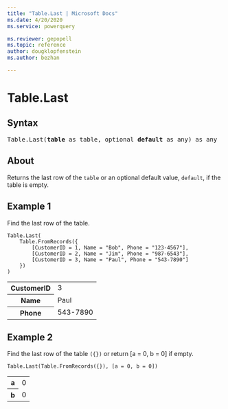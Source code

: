 ```yaml
---
title: "Table.Last | Microsoft Docs"
ms.date: 4/20/2020
ms.service: powerquery

ms.reviewer: gepopell
ms.topic: reference
author: dougklopfenstein
ms.author: bezhan

---
```

# Table.Last

## Syntax

<pre>
Table.Last(<b>table</b> as table, optional <b>default</b> as any) as any
</pre>
  
## About  
Returns the last row of the `table` or an optional default value, `default`, if the table is empty.

## Example 1
Find the last row of the table.

```powerquery-m
Table.Last(
    Table.FromRecords({
        [CustomerID = 1, Name = "Bob", Phone = "123-4567"],
        [CustomerID = 2, Name = "Jim", Phone = "987-6543"],
        [CustomerID = 3, Name = "Paul", Phone = "543-7890"]
    })
)
```

<table> <tr> <th>CustomerID</th> <td>3</td> </tr> <tr> <th>Name</th> <td>Paul</td> </tr> <tr> <th>Phone</th> <td>543-7890</td> </tr> </table>

## Example 2
Find the last row of the table `({})` or return [a = 0, b = 0] if empty.

```powerquery-m
Table.Last(Table.FromRecords({}), [a = 0, b = 0])
```

<table> <tr> <th>a</th> <td>0</td> </tr> <tr> <th>b</th> <td>0</td> </tr> </table>
